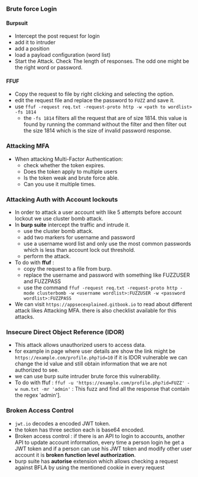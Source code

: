 ### Brute force Login
#### Burpsuit
- Intercept the post request for login
- add it to intruder
- add a position
- load a payload configuration (word list)
- Start the Attack. Check The length of responses. The odd one might be the right word or password.
#### FFUF
- Copy the request to file by right clicking and selecting the option.
- edit the request file and replace the password to `FUZZ` and save it.
- use `ffuf -request req.txt -request-proto http -w <path to wordlist> -fs 1814` 
	- the `-fs 1814` filters all the request that are of size 1814. this value is found by running the command without the filter and then filter out the size 1814 which is the size of invalid password response.
### Attacking MFA
- When attacking Multi-Factor Authentication:
	- check whether the token expires.
	- Does the token apply to multiple users
	- Is the token weak and brute force able.
	- Can you use it multiple times.
### Attacking Auth with Account lockouts
- In order to attack a user account with like 5 attempts before account lockout we use cluster bomb attack.
- In **burp suite** intercept the traffic and intrude it. 
	- use the cluster bomb attack.
	- add two markers for username and password
	- use a username word list and only use the most common passwords which is less than account lock out threshold.
	- perform the attack.
- To do with **ffuf** : 
	- copy the request to a file from burp.
	- replace the username and password with something like FUZZUSER and FUZZPASS
	- use the command `ffuf -request req.txt -request-proto http -mode clusterbomb -w <username wordlist>:FUZZUSER -w <password wordlist>:FUZZPASS`
- We can visit `https://appsecexplained.gitbook.io` to read about different attack likes Attacking MFA. there is also checklist available for this attacks.
### Insecure Direct Object Reference (IDOR)
- This attack allows unauthorized users to access data.
- for example in page where user details are show the link might be `https://example.com/profile.php?id=10` if it is IDOR vulnerable we can change the id value and still obtain information that we are not authorized to see.
- we can use burp suite intruder brute force this vulnerability.
- To do with ffuf : `ffuf -u 'https://example.com/profile.php?id=FUZZ' -w num.txt -mr 'admin'` : This fuzz and find all the response that contain the regex 'admin'].
### Broken Access Control
- `jwt.io` decodes a encoded JWT token.
- the token has three section each is base64 encoded.
- Broken access control : if there is an API to login to accounts, another API to update account information, every time a person login he get a JWT token and  if a person can use his JWT token and modify other user account it is **broken function level authorization**.
- burp suite has **autorise** extension which allows checking a request against BFLA by using the mentioned cookie in every request